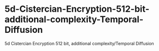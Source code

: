 # 5d-Cistercian-Encryption-512-bit-additional-complexity-Temporal-Diffusion
5d Cistercian Encryption 512 bit, additional complexity/Temporal Diffusion
